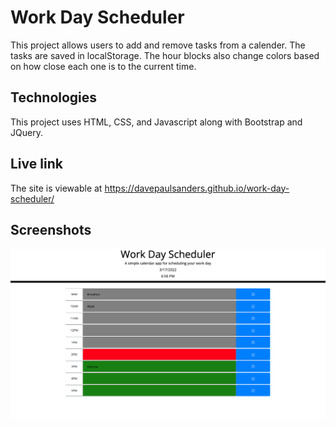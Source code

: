 # Work Day Scheduler

This project allows users to add and remove tasks from a calender. The tasks are saved in localStorage. The hour blocks also change colors based on how close each one is to the current time.

## Technologies

This project uses HTML, CSS, and Javascript along with Bootstrap and JQuery.

## Live link

The site is viewable at https://davepaulsanders.github.io/work-day-scheduler/

## Screenshots

<img src="./assets/css/screenshot.png"/>
